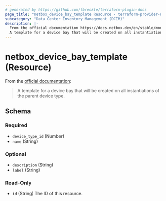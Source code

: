 ```yaml
---
# generated by https://github.com/fbreckle/terraform-plugin-docs
page_title: "netbox_device_bay_template Resource - terraform-provider-netbox"
subcategory: "Data Center Inventory Management (DCIM)"
description: |-
  From the official documentation https://docs.netbox.dev/en/stable/models/dcim/devicebaytemplate/:
  A template for a device bay that will be created on all instantiations of the parent device type.
---
```


# netbox_device_bay_template (Resource)

From the [official documentation](https://docs.netbox.dev/en/stable/models/dcim/devicebaytemplate/):

> A template for a device bay that will be created on all instantiations of the parent device type.



<!-- schema generated by tfplugindocs -->
## Schema

### Required

- `device_type_id` (Number)
- `name` (String)

### Optional

- `description` (String)
- `label` (String)

### Read-Only

- `id` (String) The ID of this resource.


